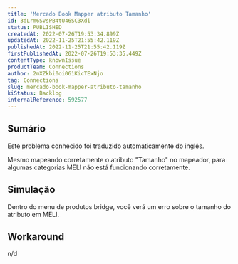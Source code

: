 ```yaml
---
title: 'Mercado Book Mapper atributo Tamanho'
id: 3dLrm6SVsPB4tU46SC3Xdi
status: PUBLISHED
createdAt: 2022-07-26T19:53:34.899Z
updatedAt: 2022-11-25T21:55:42.119Z
publishedAt: 2022-11-25T21:55:42.119Z
firstPublishedAt: 2022-07-26T19:53:35.449Z
contentType: knownIssue
productTeam: Connections
author: 2mXZkbi0oi061KicTExNjo
tag: Connections
slug: mercado-book-mapper-atributo-tamanho
kiStatus: Backlog
internalReference: 592577
---
```


## Sumário

<div class="alert alert-info">
  <p>Este problema conhecido foi traduzido automaticamente do inglês.</p>
</div>



Mesmo mapeando corretamente o atributo "Tamanho" no mapeador, para algumas categorias MELI não está funcionando corretamente.



## Simulação



Dentro do menu de produtos bridge, você verá um erro sobre o tamanho do atributo em MELI.



## Workaround


n/d

